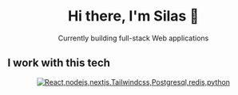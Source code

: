 
<h1 align="center">Hi there, I'm Silas 👋</h1>

<p align="center">Currently building full-stack Web applications

## I work with this tech

<p align="center">
  <a href="#">
    <img src="https://skillicons.dev/icons?i=react,nodejs,nextjs,tailwindcss,postgresql,redis,py" alt="React,nodejs,nextjs,Tailwindcss,Postgresql,redis,python" />
  </a>
</p>

